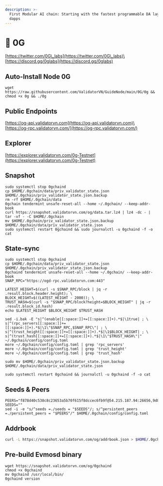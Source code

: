 ```yaml
---
description: >-
  First Modular AI chain: Starting with the fastest programmable DA layer for AI
  dapps
---
```


# 🧊 0G

[https://twitter.com/0G\_labs](https://twitter.com/0G\_labs)\
[https://discord.gg/0glabs](https://discord.gg/0glabs)

## Auto-Install Node 0G

```
wget https://raw.githubusercontent.com/ValidatorVN/GuideNode/main/0G/0g && chmod +x 0g && ./0g
```

## Public Endpoints

[https://og-api.validatorvn.com](https://og-api.validatorvn.com)\
[https://og-rpc.validatorvn.com/](https://og-rpc.validatorvn.com/)

## Explorer

[https://explorer.validatorvn.com/0g-Testnet](https://explorer.validatorvn.com/0g-Testnet)

## Snapshot

```
sudo systemctl stop 0gchaind
cp $HOME/.0gchain/data/priv_validator_state.json $HOME/.0gchain/priv_validator_state.json.backup
rm -rf $HOME/.0gchain/data
0gchain tendermint unsafe-reset-all --home ~/.0gchain/ --keep-addr-book
curl https://snapshot.validatorvn.com/og/data.tar.lz4 | lz4 -dc - | tar -xf - -C $HOME/.0gchain
mv $HOME/.0gchain/priv_validator_state.json.backup $HOME/.0gchain/data/priv_validator_state.json
sudo systemctl restart 0gchaind && sudo journalctl -u 0gchaind -f -o cat
```

## State-sync

```
sudo systemctl stop 0gchaind
cp $HOME/.0gchain/data/priv_validator_state.json $HOME/.0gchain/priv_validator_state.json.backup
0gchaind tendermint unsafe-reset-all --home ~/.0gchain/ --keep-addr-book
SNAP_RPC="https://ogd-rpc.validatorvn.com:443"

LATEST_HEIGHT=$(curl -s $SNAP_RPC/block | jq -r .result.block.header.height); \
BLOCK_HEIGHT=$((LATEST_HEIGHT - 2000)); \
TRUST_HASH=$(curl -s "$SNAP_RPC/block?height=$BLOCK_HEIGHT" | jq -r .result.block_id.hash)
echo $LATEST_HEIGHT $BLOCK_HEIGHT $TRUST_HASH

sed -i.bak -E "s|^(enable[[:space:]]+=[[:space:]]+).*$|\1true| ; \
s|^(rpc_servers[[:space:]]+=[[:space:]]+).*$|\1\"$SNAP_RPC,$SNAP_RPC\"| ; \
s|^(trust_height[[:space:]]+=[[:space:]]+).*$|\1$BLOCK_HEIGHT| ; \
s|^(trust_hash[[:space:]]+=[[:space:]]+).*$|\1\"$TRUST_HASH\"|" ~/.0gchain/config/config.toml
more ~/.0gchain/config/config.toml | grep 'rpc_servers'
more ~/.0gchain/config/config.toml | grep 'trust_height'
more ~/.0gchain/config/config.toml | grep 'trust_hash'

sudo mv $HOME/.0gchain/priv_validator_state.json.backup $HOME/.0gchain/data/priv_validator_state.json

sudo systemctl restart 0gchaind && journalctl -u 0gchaind -f -o cat
```

## Seeds & Peers

```
PEERS="f878d40c538c8c23653a5b70f615f8dccec6fb9f@54.215.187.94:26656,9d88e34a436ec1b50155175bc6eba89e7a1f0e9a@213.199.61.18:26656"
SEEDS=""
sed -i -e "s/^seeds =./seeds = "$SEEDS"/; s/^persistent_peers =./persistent_peers = "$PEERS"/" $HOME/.0gchain/config/config.toml
```

## Addrbook

```bash
curl -L https://snapshot.validatorvn.com/og/addrbook.json > $HOME/.0gchain/config/addrbook.json
```



## Pre-build Evmosd binary

```
wget https://snapshot.validatorvn.com/og/0gchaind
chmod +x 0gchaind
mv 0gchaind /usr/local/bin/
0gchaind version
```
